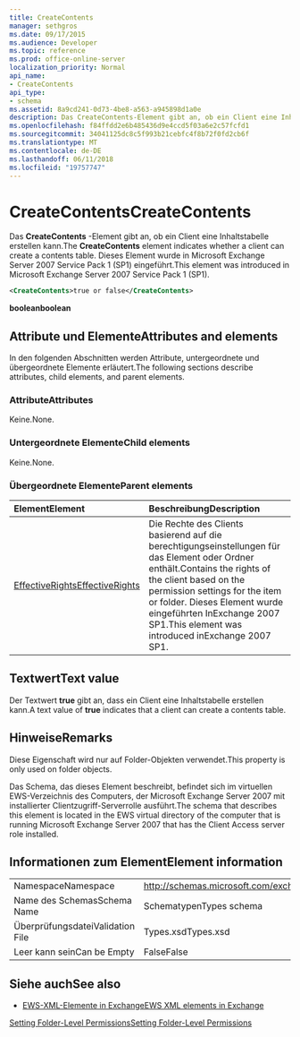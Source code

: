 ```yaml
---
title: CreateContents
manager: sethgros
ms.date: 09/17/2015
ms.audience: Developer
ms.topic: reference
ms.prod: office-online-server
localization_priority: Normal
api_name:
- CreateContents
api_type:
- schema
ms.assetid: 8a9cd241-0d73-4be8-a563-a945898d1a0e
description: Das CreateContents-Element gibt an, ob ein Client eine Inhaltstabelle erstellen kann. Dieses Element wurde in Microsoft Exchange Server 2007 Service Pack 1 (SP1) eingeführt.
ms.openlocfilehash: f84ffdd2e6b485436d9e4ccd5f03a6e2c57fcfd1
ms.sourcegitcommit: 34041125dc8c5f993b21cebfc4f8b72f0fd2cb6f
ms.translationtype: MT
ms.contentlocale: de-DE
ms.lasthandoff: 06/11/2018
ms.locfileid: "19757747"
---
```

# <a name="createcontents"></a><span data-ttu-id="801ff-104">CreateContents</span><span class="sxs-lookup"><span data-stu-id="801ff-104">CreateContents</span></span>

<span data-ttu-id="801ff-105">Das **CreateContents** -Element gibt an, ob ein Client eine Inhaltstabelle erstellen kann.</span><span class="sxs-lookup"><span data-stu-id="801ff-105">The **CreateContents** element indicates whether a client can create a contents table.</span></span> <span data-ttu-id="801ff-106">Dieses Element wurde in Microsoft Exchange Server 2007 Service Pack 1 (SP1) eingeführt.</span><span class="sxs-lookup"><span data-stu-id="801ff-106">This element was introduced in Microsoft Exchange Server 2007 Service Pack 1 (SP1).</span></span> 
  
```xml
<CreateContents>true or false</CreateContents>
```

 <span data-ttu-id="801ff-107">**boolean**</span><span class="sxs-lookup"><span data-stu-id="801ff-107">**boolean**</span></span>
## <a name="attributes-and-elements"></a><span data-ttu-id="801ff-108">Attribute und Elemente</span><span class="sxs-lookup"><span data-stu-id="801ff-108">Attributes and elements</span></span>

<span data-ttu-id="801ff-109">In den folgenden Abschnitten werden Attribute, untergeordnete und übergeordnete Elemente erläutert.</span><span class="sxs-lookup"><span data-stu-id="801ff-109">The following sections describe attributes, child elements, and parent elements.</span></span>
  
### <a name="attributes"></a><span data-ttu-id="801ff-110">Attribute</span><span class="sxs-lookup"><span data-stu-id="801ff-110">Attributes</span></span>

<span data-ttu-id="801ff-111">Keine.</span><span class="sxs-lookup"><span data-stu-id="801ff-111">None.</span></span>
  
### <a name="child-elements"></a><span data-ttu-id="801ff-112">Untergeordnete Elemente</span><span class="sxs-lookup"><span data-stu-id="801ff-112">Child elements</span></span>

<span data-ttu-id="801ff-113">Keine.</span><span class="sxs-lookup"><span data-stu-id="801ff-113">None.</span></span>
  
### <a name="parent-elements"></a><span data-ttu-id="801ff-114">Übergeordnete Elemente</span><span class="sxs-lookup"><span data-stu-id="801ff-114">Parent elements</span></span>

|<span data-ttu-id="801ff-115">**Element**</span><span class="sxs-lookup"><span data-stu-id="801ff-115">**Element**</span></span>|<span data-ttu-id="801ff-116">**Beschreibung**</span><span class="sxs-lookup"><span data-stu-id="801ff-116">**Description**</span></span>|
|:-----|:-----|
|[<span data-ttu-id="801ff-117">EffectiveRights</span><span class="sxs-lookup"><span data-stu-id="801ff-117">EffectiveRights</span></span>](effectiverights.md) <br/> |<span data-ttu-id="801ff-118">Die Rechte des Clients basierend auf die berechtigungseinstellungen für das Element oder Ordner enthält.</span><span class="sxs-lookup"><span data-stu-id="801ff-118">Contains the rights of the client based on the permission settings for the item or folder.</span></span> <span data-ttu-id="801ff-119">Dieses Element wurde eingeführten InExchange 2007 SP1.</span><span class="sxs-lookup"><span data-stu-id="801ff-119">This element was introduced inExchange 2007 SP1.</span></span>  <br/> |
   
## <a name="text-value"></a><span data-ttu-id="801ff-120">Textwert</span><span class="sxs-lookup"><span data-stu-id="801ff-120">Text value</span></span>

<span data-ttu-id="801ff-121">Der Textwert **true** gibt an, dass ein Client eine Inhaltstabelle erstellen kann.</span><span class="sxs-lookup"><span data-stu-id="801ff-121">A text value of **true** indicates that a client can create a contents table.</span></span> 
  
## <a name="remarks"></a><span data-ttu-id="801ff-122">Hinweise</span><span class="sxs-lookup"><span data-stu-id="801ff-122">Remarks</span></span>

<span data-ttu-id="801ff-123">Diese Eigenschaft wird nur auf Folder-Objekten verwendet.</span><span class="sxs-lookup"><span data-stu-id="801ff-123">This property is only used on folder objects.</span></span>
  
<span data-ttu-id="801ff-124">Das Schema, das dieses Element beschreibt, befindet sich im virtuellen EWS-Verzeichnis des Computers, der Microsoft Exchange Server 2007 mit installierter Clientzugriff-Serverrolle ausführt.</span><span class="sxs-lookup"><span data-stu-id="801ff-124">The schema that describes this element is located in the EWS virtual directory of the computer that is running Microsoft Exchange Server 2007 that has the Client Access server role installed.</span></span>
  
## <a name="element-information"></a><span data-ttu-id="801ff-125">Informationen zum Element</span><span class="sxs-lookup"><span data-stu-id="801ff-125">Element information</span></span>

|||
|:-----|:-----|
|<span data-ttu-id="801ff-126">Namespace</span><span class="sxs-lookup"><span data-stu-id="801ff-126">Namespace</span></span>  <br/> |http://schemas.microsoft.com/exchange/services/2006/types  <br/> |
|<span data-ttu-id="801ff-127">Name des Schemas</span><span class="sxs-lookup"><span data-stu-id="801ff-127">Schema Name</span></span>  <br/> |<span data-ttu-id="801ff-128">Schematypen</span><span class="sxs-lookup"><span data-stu-id="801ff-128">Types schema</span></span>  <br/> |
|<span data-ttu-id="801ff-129">Überprüfungsdatei</span><span class="sxs-lookup"><span data-stu-id="801ff-129">Validation File</span></span>  <br/> |<span data-ttu-id="801ff-130">Types.xsd</span><span class="sxs-lookup"><span data-stu-id="801ff-130">Types.xsd</span></span>  <br/> |
|<span data-ttu-id="801ff-131">Leer kann sein</span><span class="sxs-lookup"><span data-stu-id="801ff-131">Can be Empty</span></span>  <br/> |<span data-ttu-id="801ff-132">False</span><span class="sxs-lookup"><span data-stu-id="801ff-132">False</span></span>  <br/> |
   
## <a name="see-also"></a><span data-ttu-id="801ff-133">Siehe auch</span><span class="sxs-lookup"><span data-stu-id="801ff-133">See also</span></span>



- [<span data-ttu-id="801ff-134">EWS-XML-Elemente in Exchange</span><span class="sxs-lookup"><span data-stu-id="801ff-134">EWS XML elements in Exchange</span></span>](ews-xml-elements-in-exchange.md)


[<span data-ttu-id="801ff-135">Setting Folder-Level Permissions</span><span class="sxs-lookup"><span data-stu-id="801ff-135">Setting Folder-Level Permissions</span></span>](http://msdn.microsoft.com/library/c7530e86-5112-401c-b10a-9c054ae59f07%28Office.15%29.aspx)

